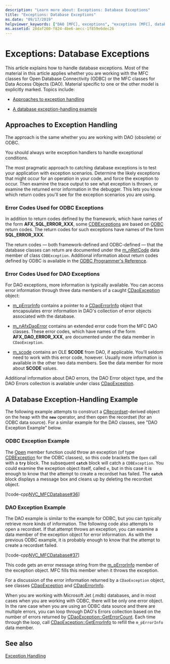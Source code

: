 ```yaml
---
description: "Learn more about: Exceptions: Database Exceptions"
title: "Exceptions: Database Exceptions"
ms.date: "09/17/2019"
helpviewer_keywords: ["DAO [MFC], exceptions", "exceptions [MFC], database", "exception handling [MFC], databases", "ODBC exceptions [MFC]", "ODBC [MFC], exceptions", "database exceptions [MFC]", "databases [MFC], exception handling", "error codes [MFC], database exception handling"]
ms.assetid: 28daf260-f824-4be6-aecc-1f859e6dec26
---
```

# Exceptions: Database Exceptions

This article explains how to handle database exceptions. Most of the material in this article applies whether you are working with the MFC classes for Open Database Connectivity (ODBC) or the MFC classes for Data Access Objects (DAO). Material specific to one or the other model is explicitly marked. Topics include:

- [Approaches to exception handling](#_core_approaches_to_exception_handling)

- [A database exception-handling example](#_core_a_database_exception.2d.handling_example)

## <a name="_core_approaches_to_exception_handling"></a> Approaches to Exception Handling

The approach is the same whether you are working with DAO (obsolete) or ODBC.

You should always write exception handlers to handle exceptional conditions.

The most pragmatic approach to catching database exceptions is to test your application with exception scenarios. Determine the likely exceptions that might occur for an operation in your code, and force the exception to occur. Then examine the trace output to see what exception is thrown, or examine the returned error information in the debugger. This lets you know which return codes you'll see for the exception scenarios you are using.

### Error Codes Used for ODBC Exceptions

In addition to return codes defined by the framework, which have names of the form **AFX_SQL_ERROR_XXX**, some [CDBExceptions](reference/cdbexception-class.md) are based on [ODBC](../data/odbc/odbc-basics.md) return codes. The return codes for such exceptions have names of the form **SQL_ERROR_XXX**.

The return codes — both framework-defined and ODBC-defined — that the database classes can return are documented under the [m_nRetCode](reference/cdbexception-class.md#m_nretcode) data member of class `CDBException`. Additional information about return codes defined by ODBC is available in the [ODBC Programmer's Reference](/sql/odbc/reference/odbc-programmer-s-reference).

### Error Codes Used for DAO Exceptions

For DAO exceptions, more information is typically available. You can access error information through three data members of a caught [CDaoException](reference/cdaoexception-class.md) object:

- [m_pErrorInfo](reference/cdaoexception-class.md#m_perrorinfo) contains a pointer to a [CDaoErrorInfo](reference/cdaoerrorinfo-structure.md) object that encapsulates error information in DAO's collection of error objects associated with the database.

- [m_nAfxDaoError](reference/cdaoexception-class.md#m_nafxdaoerror) contains an extended error code from the MFC DAO classes. These error codes, which have names of the form **AFX_DAO_ERROR_XXX**, are documented under the data member in `CDaoException`.

- [m_scode](reference/cdaoexception-class.md#m_scode) contains an OLE **SCODE** from DAO, if applicable. You'll seldom need to work with this error code, however. Usually more information is available in the other two data members. See the data member for more about **SCODE** values.

Additional information about DAO errors, the DAO Error object type, and the DAO Errors collection is available under class [CDaoException](reference/cdaoexception-class.md).

## <a name="_core_a_database_exception.2d.handling_example"></a> A Database Exception-Handling Example

The following example attempts to construct a [CRecordset](reference/crecordset-class.md)-derived object on the heap with the **`new`** operator, and then open the recordset (for an ODBC data source). For a similar example for the DAO classes, see "DAO Exception Example" below.

### ODBC Exception Example

The [Open](reference/crecordset-class.md#open) member function could throw an exception (of type [CDBException](reference/cdbexception-class.md) for the ODBC classes), so this code brackets the `Open` call with a **`try`** block. The subsequent **`catch`** block will catch a `CDBException`. You could examine the exception object itself, called `e`, but in this case it is enough to know that the attempt to create a recordset has failed. The **`catch`** block displays a message box and cleans up by deleting the recordset object.

[!code-cpp[NVC_MFCDatabase#36](codesnippet/cpp/exceptions-database-exceptions_1.cpp)]

### DAO Exception Example

The DAO example is similar to the example for ODBC, but you can typically retrieve more kinds of information. The following code also attempts to open a recordset. If that attempt throws an exception, you can examine a data member of the exception object for error information. As with the previous ODBC example, it is probably enough to know that the attempt to create a recordset failed.

[!code-cpp[NVC_MFCDatabase#37](codesnippet/cpp/exceptions-database-exceptions_2.cpp)]

This code gets an error message string from the [m_pErrorInfo](reference/cdaoexception-class.md#m_perrorinfo) member of the exception object. MFC fills this member when it throws the exception.

For a discussion of the error information returned by a `CDaoException` object, see classes [CDaoException](reference/cdaoexception-class.md) and [CDaoErrorInfo](reference/cdaoerrorinfo-structure.md).

When you are working with Microsoft Jet (.mdb) databases, and in most cases when you are working with ODBC, there will be only one error object. In the rare case when you are using an ODBC data source and there are multiple errors, you can loop through DAO's Errors collection based on the number of errors returned by [CDaoException::GetErrorCount](reference/cdaoexception-class.md#geterrorcount). Each time through the loop, call [CDaoException::GetErrorInfo](reference/cdaoexception-class.md#geterrorinfo) to refill the `m_pErrorInfo` data member.

## See also

[Exception Handling](exception-handling-in-mfc.md)
